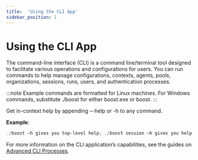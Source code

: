```yaml
---
title:  'Using the CLI App'
sidebar_position: 1
---
```

# Using the CLI App 

The command-line interface (CLI) is a command line/terminal tool designed to facilitate various operations and configurations for users. You can run commands to help manage configurations, contexts, agents, pools, organizations, sessions, runs, users, and authentication processes.

:::note
Example commands are formatted for Linux machines. For Windows commands, substitute ./boost for either boost.exe or boost.
::: 


Get in-context help by appending –-help or -h to any command.  

**Example**:

```powershell
./boost –h gives you top-level help; ./boost session –h gives you help with sessions. 
```
For more information on the CLI application’s capabilities, see the guides on [Advanced CLI Processes](/docs/boost/pro%20users/cli-app/advanced-cli/advanced-cli.md). 